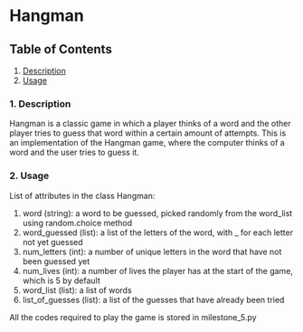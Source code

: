 # Hangman

## Table of Contents
1. [Description](#description) 
2. [Usage](#usage)

### 1. Description
Hangman is a classic game in which a player thinks of a word and the other player tries to guess that word within a certain amount of attempts. This is an implementation of the Hangman game, where the computer thinks of a word and the user tries to guess it. 





























































































### 2. Usage 
List of attributes in the class Hangman:
1. word (string): a word to be guessed, picked randomly from the word_list using random.choice method
2. word_guessed (list): a list of the letters of the word, with _ for each letter not yet guessed
3. num_letters (int): a number of unique letters in the word that have not been guessed yet
4. num_lives (int): a number of lives the player has at the start of the game, which is 5 by default
5. word_list (list): a list of words
6. list_of_guesses (list): a list of the guesses that have already been tried

All the codes required to play the game is stored in milestone_5.py


